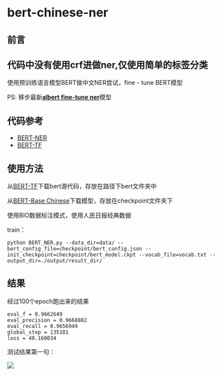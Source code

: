 # bert-chinese-ner

## 前言
## 代码中没有使用crf进做ner,仅使用简单的标签分类

使用预训练语言模型BERT做中文NER尝试，fine - tune BERT模型

PS: 移步最新[**albert fine-tune ner**](https://github.com/ProHiryu/albert-chinese-ner)模型

## 代码参考

- [BERT-NER](https://github.com/kyzhouhzau/BERT-NER)
- [BERT-TF](https://github.com/google-research/bert)

## 使用方法

从[BERT-TF](https://github.com/google-research/bert)下载bert源代码，存放在路径下bert文件夹中

从[BERT-Base Chinese](https://storage.googleapis.com/bert_models/2018_11_03/chinese_L-12_H-768_A-12.zip)下载模型，存放在checkpoint文件夹下

使用BIO数据标注模式，使用人民日报经典数据

train：

`python BERT_NER.py --data_dir=data/ --bert_config_file=checkpoint/bert_config.json --init_checkpoint=checkpoint/bert_model.ckpt --vocab_file=vocab.txt --output_dir=./output/result_dir/`

## 结果

经过100个epoch跑出来的结果

```
eval_f = 0.9662649
eval_precision = 0.9668882
eval_recall = 0.9656949
global_step = 135181
loss = 40.160034
```

测试结果第一句：

![](test.png)
